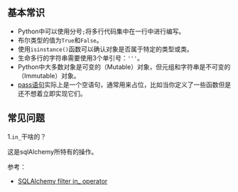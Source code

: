 ## 基本常识

- Python中可以使用分号`;`将多行代码集中在一行中进行编写。
- 布尔类型的值为`True`和`False`。
- 使用`isinstance()`函数可以确认对象是否属于特定的类型或类。
- 生命多行的字符串需要使用3个单引号：`'''`。
- Python中大多数对象是可变的（Mutable）对象，但元组和字符串是不可变的（Immutable）对象。
- [pass语句](https://stackoverflow.com/questions/13886168/how-to-use-the-pass-statement-in-python)实际上是一个空语句，通常用来占位，比如当你定义了一些函数但是还不想着立即实现它们。


## 常见问题

1.`in_`干啥的？

这是sqlAlchemy所特有的操作。


参考：

- [SQLAlchemy filter in_ operator](https://stackoverflow.com/questions/16158809/sqlalchemy-filter-in-operator)
